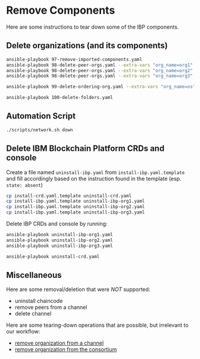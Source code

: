 # Remove Components

Here are some instructions to tear down some of the IBP components.

## Delete organizations (and its components)

```sh
ansible-playbook 97-remove-imported-components.yaml
ansible-playbook 98-delete-peer-orgs.yaml --extra-vars "org_name=org1"
ansible-playbook 98-delete-peer-orgs.yaml --extra-vars "org_name=org2"
ansible-playbook 98-delete-peer-orgs.yaml --extra-vars "org_name=org3"

ansible-playbook 99-delete-ordering-org.yaml --extra-vars "org_name=os"

ansible-playbook 100-delete-folders.yaml
```

## Automation Script

```sh
./scripts/network.sh down
```

## Delete IBM Blockchain Platform CRDs and console

Create a file named `uninstall-ibp.yaml` from `install-ibp.yaml.template` and fill accordingly based on the instruction found in the template (esp. `state: absent`)

```sh
cp install-crd.yaml.template uninstall-crd.yaml
cp install-ibp.yaml.template uninstall-ibp-org1.yaml
cp install-ibp.yaml.template uninstall-ibp-org2.yaml
cp install-ibp.yaml.template uninstall-ibp-org3.yaml
```

Delete IBP CRDs and console by running:

```sh
ansible-playbook uninstall-ibp-org1.yaml
ansible-playbook uninstall-ibp-org2.yaml
ansible-playbook uninstall-ibp-org3.yaml

ansible-playbook uninstall-crd.yaml
```

## Miscellaneous

Here are some removal/deletion that were _NOT_ supported:

- uninstall chaincode
- remove peers from a channel
- delete channel

Here are some tearing-down operations that are possible, but irrelevant to our workflow:

- [remove organization from a channel](https://ibm-blockchain.github.io/ansible-collection/modules/channel_member.html)
- [remove organization from the consortium](https://ibm-blockchain.github.io/ansible-collection/modules/consortium_member.html)
